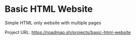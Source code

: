 # Basic HTML Website

Simple HTML only website with multiple pages

Project URL: https://roadmap.sh/projects/basic-html-website